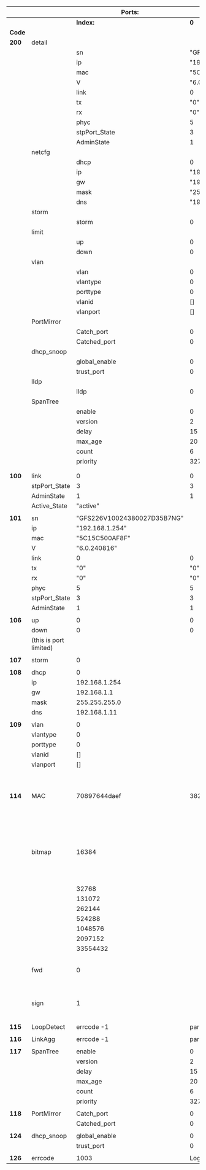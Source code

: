 |          |                        | **Ports:**                  | **24**                      | **23**                                                       | **22** | **21** | **20** | **19** | **18** | **17** | **16** | **15** | **14** | **13** | **12** | **11** | **10** | **9**  | **8**  | **7**  | **6**  | **5**  | **4**  | **3**  | **2**  | **1**  | **LAN2** | **LAN1** | **SFP2** | **SFP1** |
| -------- | ---------------------- | --------------------------- | --------------------------- | ------------------------------------------------------------ | ------ | ------ | ------ | ------ | ------ | ------ | ------ | ------ | ------ | ------ | ------ | ------ | ------ | ------ | ------ | ------ | ------ | ------ | ------ | ------ | ------ | ------ | -------- | -------- | -------- | -------- |
|          |                        | **Index:**                  | **0**                       | **1**                                                        | **2**  | **3**  | **4**  | **5**  | **6**  | **7**  | **8**  | **9**  | **10** | **11** | **12** | **13** | **14** | **15** | **16** | **17** | **18** | **19** | **20** | **21** | **22** | **23** | **24**   | **25**   | **26**   | **27**   |
| **Code** |                        |                             |                             |                                                              |        |        |        |        |        |        |        |        |        |        |        |        |        |        |        |        |        |        |        |        |        |        |          |          |          |          |
| **200**  | detail                 |                             |                             |                                                              |        |        |        |        |        |        |        |        |        |        |        |        |        |        |        |        |        |        |        |        |        |        |          |          |          |          |
|          |                        | sn                          | "GFS226V10024380027D35B7NG" |                                                              |        |        |        |        |        |        |        |        |        |        |        |        |        |        |        |        |        |        |        |        |        |        |          |          |
|          |                        | ip                          | "192.168.1.254"             |                                                              |        |        |        |        |        |        |        |        |        |        |        |        |        |        |        |        |        |        |        |        |        |        |          |          |          |          |
|          |                        | mac                         | "5C15C500AF8F"              |                                                              |        |        |        |        |        |        |        |        |        |        |        |        |        |        |        |        |        |        |        |        |        |        |          |          |          |          |
|          |                        | V                           | "6.0.240816"                |                                                              |        |        |        |        |        |        |        |        |        |        |        |        |        |        |        |        |        |        |        |        |        |        |          |          |          |          |
|          |                        | link                        | 0                           | 0                                                            | 0      | 0      | 0      | 0      | 0      | 0      | 0      | 0      | 0      | 0      | 0      | 0      | 5      | 5      | 0      | 5      | 4      | 5      | 5      | 5      | 5      | 0      | 0        | 5        | 0        | 0        |
|          |                        | tx                          | "0"                         | "0"                                                          | "0"    | "0"    | "0"    | "0"    | "0"    | "0"    | "0"    | "0"    | "0"    | "0"    | "0"    | "0"    | "16"   | "208"  | "0"    | "208"  | "200"  | "232"  | "16"   | "24"   | "16"   | "0"    | "0"      | "24"     | "0"      | "0"      |
|          |                        | rx                          | "0"                         | "0"                                                          | "0"    | "0"    | "0"    | "0"    | "0"    | "0"    | "0"    | "0"    | "0"    | "0"    | "0"    | "0"    | "8"    | "192"  | "0"    | "200"  | "208"  | "176"  | "8"    | "16"   | "8"    | "0"    | "0"      | "40"     | "0"      | "0"      |
|          |                        | phyc                        | 5                           | 5                                                            | 5      | 5      | 5      | 5      | 5      | 5      | 5      | 5      | 5      | 5      | 5      | 5      | 5      | 5      | 5      | 5      | 5      | 5      | 5      | 5      | 5      | 5      | 5        | 5        | 5        | 5        |
|          |                        | stpPort_State               | 3                           | 3                                                            | 3      | 3      | 3      | 3      | 3      | 3      | 3      | 3      | 3      | 3      | 3      | 3      | 3      | 3      | 3      | 3      | 3      | 3      | 3      | 3      | 3      | 3      | 3        | 3        | 3        | 3        |
|          |                        | AdminState                  | 1                           | 1                                                            | 1      | 1      | 1      | 1      | 1      | 1      | 1      | 1      | 1      | 1      | 1      | 1      | 1      | 1      | 1      | 1      | 1      | 1      | 1      | 1      | 1      | 1      | 1        | 1        | 1        | 1        |
|          | netcfg                 |                             |                             |                                                              |        |        |        |        |        |        |        |        |        |        |        |        |        |        |        |        |        |        |        |        |        |        |          |          |          |          |
|          |                        | dhcp                        | 0                           |                                                              |        |        |        |        |        |        |        |        |        |        |        |        |        |        |        |        |        |        |        |        |        |        |          |          |          |          |
|          |                        | ip                          | "192.168.1.254"             |                                                              |        |        |        |        |        |        |        |        |        |        |        |        |        |        |        |        |        |        |        |        |        |        |          |          |          |          |
|          |                        | gw                          | "192.168.1.1"               |                                                              |        |        |        |        |        |        |        |        |        |        |        |        |        |        |        |        |        |        |        |        |        |        |          |          |          |          |
|          |                        | mask                        | "255.255.255.0"             |                                                              |        |        |        |        |        |        |        |        |        |        |        |        |        |        |        |        |        |        |        |        |        |        |          |          |          |          |
|          |                        | dns                         | "192.168.1.11"              |                                                              |        |        |        |        |        |        |        |        |        |        |        |        |        |        |        |        |        |        |        |        |        |        |          |          |          |          |
|          | storm                  |                             |                             |                                                              |        |        |        |        |        |        |        |        |        |        |        |        |        |        |        |        |        |        |        |        |        |        |          |          |          |          |
|          |                        | storm                       | 0                           |                                                              |        |        |        |        |        |        |        |        |        |        |        |        |        |        |        |        |        |        |        |        |        |        |          |          |          |          |
|          | limit                  |                             |                             |                                                              |        |        |        |        |        |        |        |        |        |        |        |        |        |        |        |        |        |        |        |        |        |        |          |          |          |          |
|          |                        | up                          | 0                           | 0                                                            | 0      | 0      | 0      | 0      | 0      | 0      | 0      | 0      | 0      | 0      | 0      | 0      | 0      | 0      | 0      | 0      | 0      | 0      | 0      | 0      | 0      | 0      | 0        | 0        | 0        | 0        |
|          |                        | down                        | 0                           | 0                                                            | 0      | 0      | 0      | 0      | 0      | 0      | 0      | 0      | 0      | 0      | 0      | 0      | 0      | 0      | 0      | 0      | 0      | 0      | 0      | 0      | 0      | 0      | 0        | 0        | 0        | 0        |
|          | vlan                   |                             |                             |                                                              |        |        |        |        |        |        |        |        |        |        |        |        |        |        |        |        |        |        |        |        |        |        |          |          |          |          |
|          |                        | vlan                        | 0                           |                                                              |        |        |        |        |        |        |        |        |        |        |        |        |        |        |        |        |        |        |        |        |        |        |          |          |          |          |
|          |                        | vlantype                    | 0                           |                                                              |        |        |        |        |        |        |        |        |        |        |        |        |        |        |        |        |        |        |        |        |        |        |          |          |          |          |
|          |                        | porttype                    | 0                           |                                                              |        |        |        |        |        |        |        |        |        |        |        |        |        |        |        |        |        |        |        |        |        |        |          |          |          |          |
|          |                        | vlanid                      | []                          |                                                              |        |        |        |        |        |        |        |        |        |        |        |        |        |        |        |        |        |        |        |        |        |        |          |          |          |          |
|          |                        | vlanport                    | []                          |                                                              |        |        |        |        |        |        |        |        |        |        |        |        |        |        |        |        |        |        |        |        |        |        |          |          |          |          |
|          | PortMirror             |                             |                             |                                                              |        |        |        |        |        |        |        |        |        |        |        |        |        |        |        |        |        |        |        |        |        |        |          |          |          |          |
|          |                        | Catch_port                  | 0                           |                                                              |        |        |        |        |        |        |        |        |        |        |        |        |        |        |        |        |        |        |        |        |        |        |          |          |          |          |
|          |                        | Catched_port                | 0                           |                                                              |        |        |        |        |        |        |        |        |        |        |        |        |        |        |        |        |        |        |        |        |        |        |          |          |          |          |
|          | dhcp_snoop             |                             |                             |                                                              |        |        |        |        |        |        |        |        |        |        |        |        |        |        |        |        |        |        |        |        |        |        |          |          |          |          |
|          |                        | global_enable               | 0                           |                                                              |        |        |        |        |        |        |        |        |        |        |        |        |        |        |        |        |        |        |        |        |        |        |          |          |          |          |
|          |                        | trust_port                  | 0                           | 0                                                            | 0      | 0      | 0      | 0      | 0      | 0      | 0      | 0      | 0      | 0      | 0      | 0      | 0      | 0      | 0      | 0      | 0      | 0      | 0      | 0      | 0      | 0      | 0        | 0        | 0        | 0        |
|          | lldp                   |                             |                             |                                                              |        |        |        |        |        |        |        |        |        |        |        |        |        |        |        |        |        |        |        |        |        |        |          |          |          |          |
|          |                        | lldp                        | 0                           |                                                              |        |        |        |        |        |        |        |        |        |        |        |        |        |        |        |        |        |        |        |        |        |        |          |          |          |          |
|          | SpanTree               |                             |                             |                                                              |        |        |        |        |        |        |        |        |        |        |        |        |        |        |        |        |        |        |        |        |        |        |          |          |          |          |
|          |                        | enable                      | 0                           |                                                              |        |        |        |        |        |        |        |        |        |        |        |        |        |        |        |        |        |        |        |        |        |        |          |          |          |          |
|          |                        | version                     | 2                           |                                                              |        |        |        |        |        |        |        |        |        |        |        |        |        |        |        |        |        |        |        |        |        |        |          |          |          |          |
|          |                        | delay                       | 15                          |                                                              |        |        |        |        |        |        |        |        |        |        |        |        |        |        |        |        |        |        |        |        |        |        |          |          |          |          |
|          |                        | max_age                     | 20                          |                                                              |        |        |        |        |        |        |        |        |        |        |        |        |        |        |        |        |        |        |        |        |        |        |          |          |          |          |
|          |                        | count                       | 6                           |                                                              |        |        |        |        |        |        |        |        |        |        |        |        |        |        |        |        |        |        |        |        |        |        |          |          |          |          |
|          |                        | priority                    | 32768                       |                                                              |        |        |        |        |        |        |        |        |        |        |        |        |        |        |        |        |        |        |        |        |        |        |          |          |          |          |
|          |                        |                             |                             |                                                              |        |        |        |        |        |        |        |        |        |        |        |        |        |        |        |        |        |        |        |        |        |        |          |          |          |          |
|          |                        |                             |                             |                                                              |        |        |        |        |        |        |        |        |        |        |        |        |        |        |        |        |        |        |        |        |        |        |          |          |          |          |
| **100**  | link                   | 0                           | 0                           | 0                                                            | 0      | 0      | 0      | 0      | 0      | 0      | 0      | 0      | 0      | 0      | 0      | 5      | 5      | 0      | 5      | 4      | 5      | 5      | 5      | 5      | 0      | 0      | 5        | 0        | 0        |          |
|          | stpPort_State          | 3                           | 3                           | 3                                                            | 3      | 3      | 3      | 3      | 3      | 3      | 3      | 3      | 3      | 3      | 3      | 3      | 3      | 3      | 3      | 3      | 3      | 3      | 3      | 3      | 3      | 3      | 3        | 3        | 3        |          |
|          | AdminState             | 1                           | 1                           | 1                                                            | 1      | 1      | 1      | 1      | 1      | 1      | 1      | 1      | 1      | 1      | 1      | 1      | 1      | 1      | 1      | 1      | 1      | 1      | 1      | 1      | 1      | 1      | 1        | 1        | 1        |          |
|          | Active_State           | "active"                    |                             |                                                              |        |        |        |        |        |        |        |        |        |        |        |        |        |        |        |        |        |        |        |        |        |        |          |          |          |          |
|          |                        |                             |                             |                                                              |        |        |        |        |        |        |        |        |        |        |        |        |        |        |        |        |        |        |        |        |        |        |          |          |          |          |
| **101**  | sn                     | "GFS226V10024380027D35B7NG" |                             |                                                              |        |        |        |        |        |        |        |        |        |        |        |        |        |        |        |        |        |        |        |        |        |        |          |          |          |
|          | ip                     | "192.168.1.254"             |                             |                                                              |        |        |        |        |        |        |        |        |        |        |        |        |        |        |        |        |        |        |        |        |        |        |          |          |          |          |
|          | mac                    | "5C15C500AF8F"              |                             |                                                              |        |        |        |        |        |        |        |        |        |        |        |        |        |        |        |        |        |        |        |        |        |        |          |          |          |          |
|          | V                      | "6.0.240816"                |                             |                                                              |        |        |        |        |        |        |        |        |        |        |        |        |        |        |        |        |        |        |        |        |        |        |          |          |          |          |
|          | link                   | 0                           | 0                           | 0                                                            | 0      | 0      | 0      | 0      | 0      | 0      | 0      | 0      | 0      | 0      | 0      | 5      | 5      | 0      | 5      | 4      | 5      | 5      | 5      | 5      | 0      | 0      | 5        | 0        | 0        |          |
|          | tx                     | "0"                         | "0"                         | "0"                                                          | "0"    | "0"    | "0"    | "0"    | "0"    | "0"    | "0"    | "0"    | "0"    | "0"    | "0"    | "16"   | "208"  | "0"    | "208"  | "200"  | "232"  | "16"   | "24"   | "16"   | "0"    | "0"    | "24"     | "0"      | "0"      |          |
|          | rx                     | "0"                         | "0"                         | "0"                                                          | "0"    | "0"    | "0"    | "0"    | "0"    | "0"    | "0"    | "0"    | "0"    | "0"    | "0"    | "8"    | "192"  | "0"    | "200"  | "208"  | "176"  | "8"    | "16"   | "8"    | "0"    | "0"    | "40"     | "0"      | "0"      |          |
|          | phyc                   | 5                           | 5                           | 5                                                            | 5      | 5      | 5      | 5      | 5      | 5      | 5      | 5      | 5      | 5      | 5      | 5      | 5      | 5      | 5      | 5      | 5      | 5      | 5      | 5      | 5      | 5      | 5        | 5        | 5        |          |
|          | stpPort_State          | 3                           | 3                           | 3                                                            | 3      | 3      | 3      | 3      | 3      | 3      | 3      | 3      | 3      | 3      | 3      | 3      | 3      | 3      | 3      | 3      | 3      | 3      | 3      | 3      | 3      | 3      | 3        | 3        | 3        |          |
|          | AdminState             | 1                           | 1                           | 1                                                            | 1      | 1      | 1      | 1      | 1      | 1      | 1      | 1      | 1      | 1      | 1      | 1      | 1      | 1      | 1      | 1      | 1      | 1      | 1      | 1      | 1      | 1      | 1        | 1        | 1        |          |
|          |                        |                             |                             |                                                              |        |        |        |        |        |        |        |        |        |        |        |        |        |        |        |        |        |        |        |        |        |        |          |          |          |          |
| **106**  | up                     | 0                           | 0                           | 0                                                            | 0      | 0      | 0      | 0      | 0      | 0      | 0      | 0      | 0      | 0      | 0      | 0      | 0      | 0      | 0      | 0      | 0      | 0      | 0      | 0      | 0      | 0      | 0        | 0        | 0        |          |
|          | down                   | 0                           | 0                           | 0                                                            | 0      | 0      | 0      | 0      | 0      | 0      | 0      | 0      | 0      | 0      | 0      | 0      | 0      | 0      | 0      | 0      | 0      | 0      | 0      | 0      | 0      | 0      | 0        | 0        | 0        |          |
|          | (this is port limited) |                             |                             |                                                              |        |        |        |        |        |        |        |        |        |        |        |        |        |        |        |        |        |        |        |        |        |        |          |          |          |          |
|          |                        |                             |                             |                                                              |        |        |        |        |        |        |        |        |        |        |        |        |        |        |        |        |        |        |        |        |        |        |          |          |          |          |
| **107**  | storm                  | 0                           |                             |                                                              |        |        |        |        |        |        |        |        |        |        |        |        |        |        |        |        |        |        |        |        |        |        |          |          |          |          |
|          |                        |                             |                             |                                                              |        |        |        |        |        |        |        |        |        |        |        |        |        |        |        |        |        |        |        |        |        |        |          |          |          |          |
| **108**  | dhcp                   | 0                           |                             |                                                              |        |        |        |        |        |        |        |        |        |        |        |        |        |        |        |        |        |        |        |        |        |        |          |          |          |          |
|          | ip                     | 192.168.1.254               |                             |                                                              |        |        |        |        |        |        |        |        |        |        |        |        |        |        |        |        |        |        |        |        |        |        |          |          |          |          |
|          | gw                     | 192.168.1.1                 |                             |                                                              |        |        |        |        |        |        |        |        |        |        |        |        |        |        |        |        |        |        |        |        |        |        |          |          |          |          |
|          | mask                   | 255.255.255.0               |                             |                                                              |        |        |        |        |        |        |        |        |        |        |        |        |        |        |        |        |        |        |        |        |        |        |          |          |          |          |
|          | dns                    | 192.168.1.11                |                             |                                                              |        |        |        |        |        |        |        |        |        |        |        |        |        |        |        |        |        |        |        |        |        |        |          |          |          |          |
|          |                        |                             |                             |                                                              |        |        |        |        |        |        |        |        |        |        |        |        |        |        |        |        |        |        |        |        |        |        |          |          |          |          |
| **109**  | vlan                   | 0                           |                             |                                                              |        |        |        |        |        |        |        |        |        |        |        |        |        |        |        |        |        |        |        |        |        |        |          |          |          |          |
|          | vlantype               | 0                           |                             |                                                              |        |        |        |        |        |        |        |        |        |        |        |        |        |        |        |        |        |        |        |        |        |        |          |          |          |          |
|          | porttype               | 0                           |                             |                                                              |        |        |        |        |        |        |        |        |        |        |        |        |        |        |        |        |        |        |        |        |        |        |          |          |          |          |
|          | vlanid                 | []                          |                             |                                                              |        |        |        |        |        |        |        |        |        |        |        |        |        |        |        |        |        |        |        |        |        |        |          |          |          |          |
|          | vlanport               | []                          |                             |                                                              |        |        |        |        |        |        |        |        |        |        |        |        |        |        |        |        |        |        |        |        |        |        |          |          |          |          |
|          |                        |                             |                             |                                                              |        |        |        |        |        |        |        |        |        |        |        |        |        |        |        |        |        |        |        |        |        |        |          |          |          |          |
| **114**  | MAC                    | 70897644daef                | 382ce59aa4e5                | list of all MAC addresses in ARP cache (50+)                 |        |        |        |        |        |        |        |        |        |        |        |        |        |        |        |        |        |        |        |        |
|          | bitmap                 | 16384                       |                             | Same number of entries as mac addresses, one of these values |        |        |        |        |        |        |        |        |        |        |        |        |        |        |        |        |        |
|          |                        | 32768                       |                             |                                                              |        |        |        |        |        |        |        |        |        |        |        |        |        |        |        |        |        |        |        |        |        |        |          |          |          |          |
|          |                        | 131072                      |                             |                                                              |        |        |        |        |        |        |        |        |        |        |        |        |        |        |        |        |        |        |        |        |        |        |          |          |          |          |
|          |                        | 262144                      |                             |                                                              |        |        |        |        |        |        |        |        |        |        |        |        |        |        |        |        |        |        |        |        |        |        |          |          |          |          |
|          |                        | 524288                      |                             |                                                              |        |        |        |        |        |        |        |        |        |        |        |        |        |        |        |        |        |        |        |        |        |        |          |          |          |          |
|          |                        | 1048576                     |                             |                                                              |        |        |        |        |        |        |        |        |        |        |        |        |        |        |        |        |        |        |        |        |        |        |          |          |          |          |
|          |                        | 2097152                     |                             |                                                              |        |        |        |        |        |        |        |        |        |        |        |        |        |        |        |        |        |        |        |        |        |        |          |          |          |          |
|          |                        | 33554432                    |                             |                                                              |        |        |        |        |        |        |        |        |        |        |        |        |        |        |        |        |        |        |        |        |        |        |          |          |          |          |
|          | fwd                    | 0                           |                             | Same number of entries, all 0                                |        |        |        |        |        |        |        |        |        |        |        |        |        |        |        |        |        |        |        |        |        |        |
|          | sign                   | 1                           |                             | Same number of entries, all 1                                |        |        |        |        |        |        |        |        |        |        |        |        |        |        |        |        |        |        |        |        |        |        |          |
|          |                        |                             |                             |                                                              |        |        |        |        |        |        |        |        |        |        |        |        |        |        |        |        |        |        |        |        |        |        |          |          |          |          |
| **115**  | LoopDetect             | errcode -1                  | parameter error             |                                                              |        |        |        |        |        |        |        |        |        |        |        |        |        |        |        |        |        |        |        |        |        |        |          |          |          |          |
|          |                        |                             |                             |                                                              |        |        |        |        |        |        |        |        |        |        |        |        |        |        |        |        |        |        |        |        |        |        |          |          |          |          |
| **116**  | LinkAgg                | errcode -1                  | parameter error             |                                                              |        |        |        |        |        |        |        |        |        |        |        |        |        |        |        |        |        |        |        |        |        |        |          |          |          |          |
|          |                        |                             |                             |                                                              |        |        |        |        |        |        |        |        |        |        |        |        |        |        |        |        |        |        |        |        |        |        |          |          |          |          |
| **117**  | SpanTree               | enable                      | 0                           |                                                              |        |        |        |        |        |        |        |        |        |        |        |        |        |        |        |        |        |        |        |        |        |        |          |          |          |          |
|          |                        | version                     | 2                           |                                                              |        |        |        |        |        |        |        |        |        |        |        |        |        |        |        |        |        |        |        |        |        |        |          |          |          |          |
|          |                        | delay                       | 15                          |                                                              |        |        |        |        |        |        |        |        |        |        |        |        |        |        |        |        |        |        |        |        |        |        |          |          |          |          |
|          |                        | max_age                     | 20                          |                                                              |        |        |        |        |        |        |        |        |        |        |        |        |        |        |        |        |        |        |        |        |        |        |          |          |          |          |
|          |                        | count                       | 6                           |                                                              |        |        |        |        |        |        |        |        |        |        |        |        |        |        |        |        |        |        |        |        |        |        |          |          |          |          |
|          |                        | priority                    | 32768                       |                                                              |        |        |        |        |        |        |        |        |        |        |        |        |        |        |        |        |        |        |        |        |        |        |          |          |          |          |
|          |                        |                             |                             |                                                              |        |        |        |        |        |        |        |        |        |        |        |        |        |        |        |        |        |        |        |        |        |        |          |          |          |          |
| **118**  | PortMirror             | Catch_port                  | 0                           |                                                              |        |        |        |        |        |        |        |        |        |        |        |        |        |        |        |        |        |        |        |        |        |        |          |          |          |          |
|          |                        | Catched_port                | 0                           |                                                              |        |        |        |        |        |        |        |        |        |        |        |        |        |        |        |        |        |        |        |        |        |        |          |          |          |          |
|          |                        |                             |                             |                                                              |        |        |        |        |        |        |        |        |        |        |        |        |        |        |        |        |        |        |        |        |        |        |          |          |          |          |
| **124**  | dhcp_snoop             | global_enable               | 0                           |                                                              |        |        |        |        |        |        |        |        |        |        |        |        |        |        |        |        |        |        |        |        |        |        |          |          |          |          |
|          |                        | trust_port                  | 0                           | 0                                                            | 0      | 0      | 0      | 0      | 0      | 0      | 0      | 0      | 0      | 0      | 0      | 0      | 0      | 0      | 0      | 0      | 0      | 0      | 0      | 0      | 0      | 0      | 0        | 0        | 0        | 0        |
|          |                        |                             |                             |                                                              |        |        |        |        |        |        |        |        |        |        |        |        |        |        |        |        |        |        |        |        |        |        |          |          |          |          |
| **126**  | errcode                | 1003                        | Logout command?             |                                                              |        |        |        |        |        |        |        |        |        |        |        |        |        |        |        |        |        |        |        |        |        |        |          |          |          |          |
